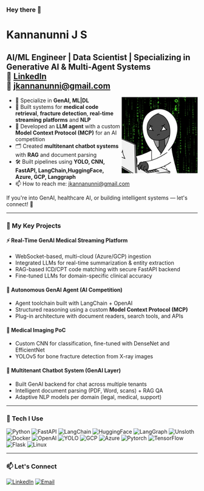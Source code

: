 ### Hey there 👋

# Kannanunni J S  
**AI/ML Engineer | Data Scientist | Specializing in Generative AI & Multi-Agent Systems**  
🔗 [LinkedIn](https://www.linkedin.com/in/kannanunni/)  
📧 jkannanunni@gmail.com  
---
<img align="right" alt="GIF" src="https://github.com/kannanunni-js/kannanunni-js/blob/main/greeno.gif?raw=true" height="200" />


- 🔬 Specialize in **GenAI, ML|DL**
- 🏥 Built systems for **medical code retrieval**, **fracture detection**, **real-time streaming platforms** and **NLP**
- 🧠 Developed an **LLM agent** with a custom **Model Context Protocol (MCP)** for an AI competition
- 🗂 Created **multitenant chatbot systems** with **RAG** and document parsing
- 🛠 Built pipelines using **YOLO, CNN, FastAPI, LangChain,HuggingFace, Azure, GCP, Langgraph**
- 📫 How to reach me: [jkannanunni@gmail.com](mailto:jkannanunni@gmail.com)

If you're into GenAI, healthcare AI, or building intelligent systems — let's connect! 🚀

---

### 🔧 My Key Projects

#### ⚡ Real-Time GenAI Medical Streaming Platform
- WebSocket-based, multi-cloud (Azure/GCP) ingestion
- Integrated LLMs for real-time summarization & entity extraction
- RAG-based ICD/CPT code matching with secure FastAPI backend
- Fine-tuned LLMs for domain-specific clinical accuracy

#### 🧠 Autonomous GenAI Agent (AI Competition)
- Agent toolchain built with LangChain + OpenAI
- Structured reasoning using a custom **Model Context Protocol (MCP)**
- Plug-in architecture with document readers, search tools, and APIs

#### 🏥 Medical Imaging PoC
- Custom CNN for classification, fine-tuned with DenseNet and EfficientNet
- YOLOv5 for bone fracture detection from X-ray images

#### 💬 Multitenant Chatbot System (GenAI Layer)
- Built GenAI backend for chat across multiple tenants
- Intelligent document parsing (PDF, Word, scans) + RAG QA
- Adaptive NLP models per domain (legal, medical, support)

---

### 🧰 Tech I Use
![Python](https://img.shields.io/badge/Python-3776AB?style=for-the-badge&logo=python&logoColor=white)
![FastAPI](https://img.shields.io/badge/FastAPI-005571?style=for-the-badge&logo=fastapi)
![LangChain](https://img.shields.io/badge/LangChain-000000?style=for-the-badge&logo=langchain&logoColor=white)
![HuggingFace](https://img.shields.io/badge/HuggingFace-FFD21F?style=for-the-badge&logo=huggingface&logoColor=black)
![LangGraph](https://img.shields.io/badge/LangGraph-000000?style=for-the-badge&logoColor=white)
![Unsloth](https://img.shields.io/badge/Unsloth-4B0082?style=for-the-badge&logoColor=white)
![Docker](https://img.shields.io/badge/Docker-2496ED?style=for-the-badge&logo=docker&logoColor=white)
![OpenAI](https://img.shields.io/badge/OpenAI-412991?style=for-the-badge&logo=openai&logoColor=white)
![YOLO](https://img.shields.io/badge/YOLO-FF6600?style=for-the-badge&logo=yolo&logoColor=white)
![GCP](https://img.shields.io/badge/GCP-4285F4?style=for-the-badge&logo=googlecloud&logoColor=white)
![Azure](https://img.shields.io/badge/Azure-0078D4?style=for-the-badge&logo=microsoftazure&logoColor=white)
![Pytorch](https://img.shields.io/badge/PyTorch-EE4C2C?style=for-the-badge&logo=pytorch&logoColor=white)
![TensorFlow](https://img.shields.io/badge/TensorFlow-FF6F00?style=for-the-badge&logo=tensorflow&logoColor=white)
![Flask](https://img.shields.io/badge/Flask-000000?style=for-the-badge&logo=flask&logoColor=white)
![Linux](https://img.shields.io/badge/Linux-FCC624?style=for-the-badge&logo=linux&logoColor=black)

---

### 📫 Let's Connect

[![LinkedIn](https://img.shields.io/badge/LinkedIn-0A66C2?style=flat&logo=linkedin&logoColor=white)](https://www.linkedin.com/in/kannanunni/)
[![Email](https://img.shields.io/badge/Email-D14836?style=flat&logo=gmail&logoColor=white)](mailto:jkannanunni@gmail.com)
